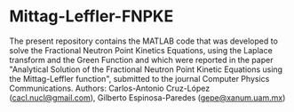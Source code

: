 # Mittag-Leffler-FNPKE
The present repository contains the MATLAB code that was developed to solve the Fractional Neutron Point Kinetics Equations, using the Laplace transform and the Green Function and which were reported in the paper "Analytical Solution of the Fractional Neutron Point Kinetic Equations using the Mittag-Leffler function", submitted to the journal Computer Physics Communications.
Authors: Carlos-Antonio Cruz-López (cacl.nucl@gmail.com), Gilberto Espinosa-Paredes (gepe@xanum.uam.mx)

